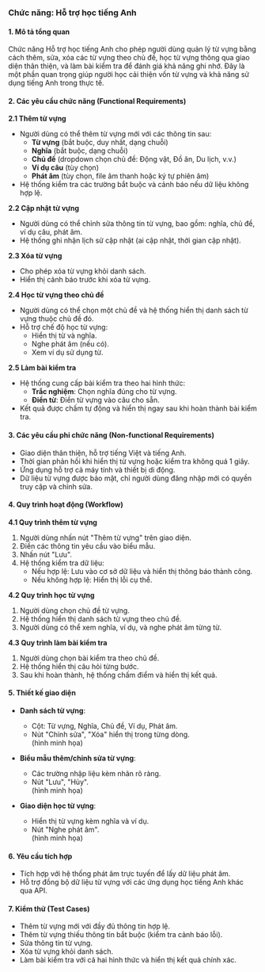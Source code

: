 ### Chức năng: Hỗ trợ học tiếng Anh

#### 1. Mô tả tổng quan  
Chức năng Hỗ trợ học tiếng Anh cho phép người dùng quản lý từ vựng bằng cách thêm, sửa, xóa các từ vựng theo chủ đề, học từ vựng thông qua giao diện thân thiện, và làm bài kiểm tra để đánh giá khả năng ghi nhớ. Đây là một phần quan trọng giúp người học cải thiện vốn từ vựng và khả năng sử dụng tiếng Anh trong thực tế.

#### 2. Các yêu cầu chức năng (Functional Requirements)  

**2.1 Thêm từ vựng**  
- Người dùng có thể thêm từ vựng mới với các thông tin sau:  
  - **Từ vựng** (bắt buộc, duy nhất, dạng chuỗi)  
  - **Nghĩa** (bắt buộc, dạng chuỗi)  
  - **Chủ đề** (dropdown chọn chủ đề: Động vật, Đồ ăn, Du lịch, v.v.)  
  - **Ví dụ câu** (tùy chọn)  
  - **Phát âm** (tùy chọn, file âm thanh hoặc ký tự phiên âm)  
- Hệ thống kiểm tra các trường bắt buộc và cảnh báo nếu dữ liệu không hợp lệ.  

**2.2 Cập nhật từ vựng**  
- Người dùng có thể chỉnh sửa thông tin từ vựng, bao gồm: nghĩa, chủ đề, ví dụ câu, phát âm.  
- Hệ thống ghi nhận lịch sử cập nhật (ai cập nhật, thời gian cập nhật).  

**2.3 Xóa từ vựng**  
- Cho phép xóa từ vựng khỏi danh sách.  
- Hiển thị cảnh báo trước khi xóa từ vựng.  

**2.4 Học từ vựng theo chủ đề**  
- Người dùng có thể chọn một chủ đề và hệ thống hiển thị danh sách từ vựng thuộc chủ đề đó.  
- Hỗ trợ chế độ học từ vựng:  
  - Hiển thị từ và nghĩa.  
  - Nghe phát âm (nếu có).  
  - Xem ví dụ sử dụng từ.  

**2.5 Làm bài kiểm tra**  
- Hệ thống cung cấp bài kiểm tra theo hai hình thức:  
  - **Trắc nghiệm**: Chọn nghĩa đúng cho từ vựng.  
  - **Điền từ**: Điền từ vựng vào câu cho sẵn.  
- Kết quả được chấm tự động và hiển thị ngay sau khi hoàn thành bài kiểm tra.  

#### 3. Các yêu cầu phi chức năng (Non-functional Requirements)  
- Giao diện thân thiện, hỗ trợ tiếng Việt và tiếng Anh.  
- Thời gian phản hồi khi hiển thị từ vựng hoặc kiểm tra không quá 1 giây.  
- Ứng dụng hỗ trợ cả máy tính và thiết bị di động.  
- Dữ liệu từ vựng được bảo mật, chỉ người dùng đăng nhập mới có quyền truy cập và chỉnh sửa.  

#### 4. Quy trình hoạt động (Workflow)  

**4.1 Quy trình thêm từ vựng**  
1. Người dùng nhấn nút "Thêm từ vựng" trên giao diện.  
2. Điền các thông tin yêu cầu vào biểu mẫu.  
3. Nhấn nút "Lưu".  
4. Hệ thống kiểm tra dữ liệu:  
   - Nếu hợp lệ: Lưu vào cơ sở dữ liệu và hiển thị thông báo thành công.  
   - Nếu không hợp lệ: Hiển thị lỗi cụ thể.  

**4.2 Quy trình học từ vựng**  
1. Người dùng chọn chủ đề từ vựng.  
2. Hệ thống hiển thị danh sách từ vựng theo chủ đề.  
3. Người dùng có thể xem nghĩa, ví dụ, và nghe phát âm từng từ.  

**4.3 Quy trình làm bài kiểm tra**  
1. Người dùng chọn bài kiểm tra theo chủ đề.  
2. Hệ thống hiển thị câu hỏi từng bước.  
3. Sau khi hoàn thành, hệ thống chấm điểm và hiển thị kết quả.  

#### 5. Thiết kế giao diện  
- **Danh sách từ vựng**:  
  - Cột: Từ vựng, Nghĩa, Chủ đề, Ví dụ, Phát âm.  
  - Nút "Chỉnh sửa", "Xóa" hiển thị trong từng dòng.  
  (hình minh họa)  

- **Biểu mẫu thêm/chỉnh sửa từ vựng**:  
  - Các trường nhập liệu kèm nhãn rõ ràng.  
  - Nút "Lưu", "Hủy".  
  (hình minh họa)  

- **Giao diện học từ vựng**:  
  - Hiển thị từ vựng kèm nghĩa và ví dụ.  
  - Nút "Nghe phát âm".  
  (hình minh họa)  

#### 6. Yêu cầu tích hợp  
- Tích hợp với hệ thống phát âm trực tuyến để lấy dữ liệu phát âm.  
- Hỗ trợ đồng bộ dữ liệu từ vựng với các ứng dụng học tiếng Anh khác qua API.  

#### 7. Kiểm thử (Test Cases)  
- Thêm từ vựng mới với đầy đủ thông tin hợp lệ.  
- Thêm từ vựng thiếu thông tin bắt buộc (kiểm tra cảnh báo lỗi).  
- Sửa thông tin từ vựng.  
- Xóa từ vựng khỏi danh sách.  
- Làm bài kiểm tra với cả hai hình thức và hiển thị kết quả chính xác.
